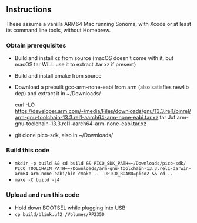 ## Instructions

These assume a vanilla ARM64 Mac running Sonoma, with Xcode or at least its command line tools, without Homebrew.

### Obtain prerequisites

- Build and install xz from source (macOS doesn't come with it, but macOS tar WILL use it to extract .tar.xz if present)
- Build and install cmake from source
- Download a prebuilt gcc-arm-none-eabi from arm (also satisfies newlib dep) and extract it in ~/Downloads/

    curl -LO https://developer.arm.com/-/media/Files/downloads/gnu/13.3.rel1/binrel/arm-gnu-toolchain-13.3.rel1-aarch64-arm-none-eabi.tar.xz
    tar Jxf arm-gnu-toolchain-13.3.rel1-aarch64-arm-none-eabi.tar.xz

- git clone pico-sdk, also in ~/Downloads/

### Build this code

- `mkdir -p build && cd build && PICO_SDK_PATH=~/Downloads/pico-sdk/ PICO_TOOLCHAIN_PATH=~/Downloads/arm-gnu-toolchain-13.3.rel1-darwin-arm64-arm-none-eabi/bin cmake .. -DPICO_BOARD=pico2 && cd ..`
- `make -C build -j4`

### Upload and run this code

- Hold down BOOTSEL while plugging into USB
- `cp build/blink.uf2 /Volumes/RP2350`
